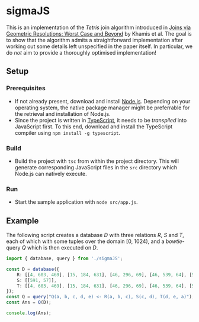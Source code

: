 ﻿# sigmaJS
This is an implementation of the *Tetris* join algorithm introduced in [Joins via Geometric Resolutions: Worst Case and Beyond](http://doi.org/10.1145/2967101) by Khamis et al.
The goal is to show that the algorithm admits a straightforward implementation after working out some details left unspecified in the paper itself.
In particular, we do *not* aim to provide a thoroughly optimised implementation!

## Setup

### Prerequisites
* If not already present, download and install [Node.js](https://nodejs.org). Depending on your operating system, the native package manager might be preferrable for the retrieval and installation of Node.js.
* Since the project is written in [TypeScript](https://www.typescriptlang.org/), it needs to be *transpiled* into JavaScript first. To this end, download and install the TypeScript compiler using `npm install -g typescript`.

### Build
* Build the project with `tsc` from within the project directory. This will generate corresponding JavaScript files in the `src` directory which Node.js can natively execute.

### Run
* Start the sample application with `node src/app.js`.

## Example
The following script creates a database *D* with three relations *R*, *S* and *T*, each of which with some tuples over the domain [0, 1024), and a *bowtie*-query *Q* which is then executed on *D*.

```TypeScript
import { database, query } from './sigmaJS';

const D = database({
    R: [[4, 603, 469], [15, 184, 631], [46, 296, 69], [46, 539, 64], [56, 549, 488], [57, 725, 72], [57, 819, 234], [57, 819, 640], [57, 999, 281], [72, 367, 591]],
	S: [[591, 57]],
	T: [[4, 603, 469], [15, 184, 631], [46, 296, 69], [46, 539, 64], [56, 549, 488], [57, 725, 72], [57, 819, 234], [57, 819, 640], [57, 999, 281], [113, 367, 591]]
});
const Q = query("Q(a, b, c, d, e) <- R(a, b, c), S(c, d), T(d, e, a)");
const Ans = Q(D);

console.log(Ans);
```
